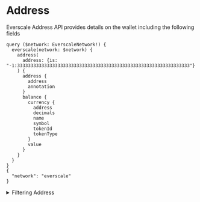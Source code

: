 
# Address

Everscale Address API provides details on the wallet including the following fields


```
query ($network: EverscaleNetwork!) {
  everscale(network: $network) {
    address(
      address: {is: "-1:3333333333333333333333333333333333333333333333333333333333333333"}
    ) {
      address {
        address
        annotation
      }
      balance {
        currency {
          address
          decimals
          name
          symbol
          tokenId
          tokenType
        }
        value
      }
    }
  }
}
{
  "network": "everscale"
}
```

<details>
<summary>Filtering Address</summary>

Address data can be filtered using following arguments:

-   `address`: address of the wallet

</details>